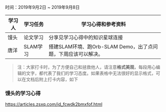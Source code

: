 时间：2019年9月2日 ~ 2019年9月8日

学习人|学习任务|学习心得和参考资料
------ | ------ | ------ 
馒头 | 论文学习 | 分享见学习心得中的知识星球连接
唐洋 | SLAM学习 | 搭建SLAM环境、跑Orb-SLAM Demo，出了点问题，下周应该可以解决。

> 注：大家打卡时，为了方便自己和拯救他人，请注意**格式美观**，每段用心编辑的文字，都代表了我们的学习态度。如果表格中无法很好的显示格式，可以在文档后附上打卡内容，如下

### 馒头的学习心得
https://articles.zsxq.com/id_fcwdk2bmxfof.html
